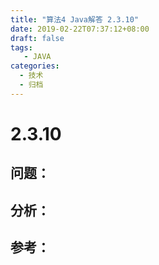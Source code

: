 ```yaml
---
title: "算法4 Java解答 2.3.10"
date: 2019-02-22T07:37:12+08:00
draft: false
tags:
   - JAVA
categories:
  - 技术
  - 归档
---
```



# 2.3.10

## 问题：


## 分析：


## 参考：


